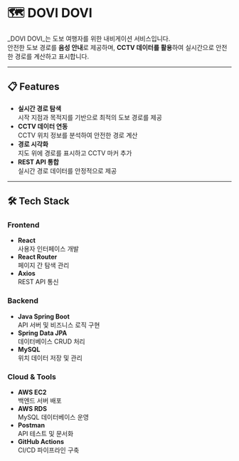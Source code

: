 # 🗺️ **DOVI DOVI**  
_DOVI DOVI_는 도보 여행자를 위한 내비게이션 서비스입니다.  
안전한 도보 경로를 **음성 안내**로 제공하며, **CCTV 데이터를 활용**하여 실시간으로 안전한 경로를 계산하고 표시합니다.

---

## 📋 **Features**
- **실시간 경로 탐색**  
  시작 지점과 목적지를 기반으로 최적의 도보 경로를 제공
- **CCTV 데이터 연동**  
  CCTV 위치 정보를 분석하여 안전한 경로 계산
- **경로 시각화**  
  지도 위에 경로를 표시하고 CCTV 마커 추가
- **REST API 통합**  
  실시간 경로 데이터를 안정적으로 제공

---

## 🛠 **Tech Stack**

### **Frontend**
- **React**  
  사용자 인터페이스 개발
- **React Router**  
  페이지 간 탐색 관리
- **Axios**  
  REST API 통신

### **Backend**
- **Java Spring Boot**  
  API 서버 및 비즈니스 로직 구현
- **Spring Data JPA**  
  데이터베이스 CRUD 처리
- **MySQL**  
  위치 데이터 저장 및 관리

### **Cloud & Tools**
- **AWS EC2**  
  백엔드 서버 배포
- **AWS RDS**  
  MySQL 데이터베이스 운영
- **Postman**  
  API 테스트 및 문서화
- **GitHub Actions**  
  CI/CD 파이프라인 구축
